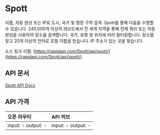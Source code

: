 # Spott

이름, 자동 완성 또는 IP로 도시, 국가 및 행정 구역 검색. Spott를 통해 다음을 수행할 수 있습니다. 240,000개 이상의 레코드에서 전 세계 지역을 통해 전체 쿼리 또는 자동 완성을 사용하여 장소를 검색합니다. 국가, 유형 및 위치에 따라 필터링합니다. 장소를 찾고 20개 이상의 언어로 로컬 이름을 얻습니다. IP 주소가 있는 곳을 찾습니다.

소스 링크 이름: [https://rapidapi.com/Spott/api/spott/](https://rapidapi.com/Spott/api/spott/)

## API 문서

[Spott API Docs](../apis/kr/Spott.md)

## API 가격

| 오픈 라우터 | API 허브 |
|:---|:---|
| input: - output: - | input: - output: - |
